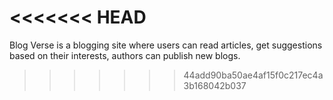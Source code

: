 <<<<<<< HEAD
=======
Blog Verse is a blogging site where users can read articles, get suggestions based on their interests, authors can publish new blogs.
>>>>>>> 44add90ba50ae4af15f0c217ec4a3b168042b037
